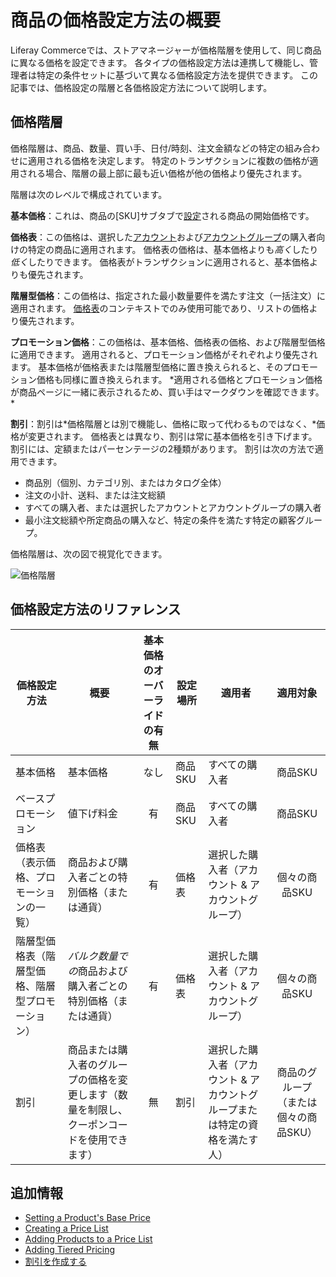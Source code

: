 # 商品の価格設定方法の概要

Liferay Commerceでは、ストアマネージャーが価格階層を使用して、同じ商品に異なる価格を設定できます。 各タイプの価格設定方法は連携して機能し、管理者は特定の条件セットに基づいて異なる価格設定方法を提供できます。 この記事では、価格設定の階層と各価格設定方法について説明します。

## 価格階層

価格階層は、商品、数量、買い手、日付/時刻、注文金額などの特定の組み合わせに適用される価格を決定します。 特定のトランザクションに複数の価格が適用される場合、階層の最上部に最も近い価格が他の価格より優先されます。

階層は次のレベルで構成されています。

**基本価格**：これは、商品の[SKU]サブタブで[設定](./setting-a-products-base-price.md)される商品の開始価格です。

**価格表**：この価格は、選択した[アカウント](../../account-management/creating-a-new-account.md)および[アカウントグループ](../../account-management/creating-a-new-account-group.md)の購入者向けの特定の商品に適用されます。 価格表の価格は、基本価格よりも*高く*したり*低く*したりできます。 価格表がトランザクションに適用されると、基本価格よりも優先されます。

**階層型価格**：この価格は、指定された最小数量要件を満たす注文（一括注文）に適用されます。 [価格表](./creating-a-price-list.md)のコンテキストでのみ使用可能であり、リストの価格より優先されます。

**プロモーション価格**：この価格は、基本価格、価格表の価格、および階層型価格に適用できます。 適用されると、プロモーション価格がそれぞれより優先されます。 基本価格が価格表または階層型価格に置き換えられると、そのプロモーション価格も同様に置き換えられます。 *適用される価格とプロモーション価格が商品ページに一緒に表示されるため、買い手はマークダウンを確認できます。 *

**割引**：割引は*価格階層とは別で機能し、価格に取って代わるものではなく、*価格が変更されます。 価格表とは異なり、割引は常に基本価格を引き下げます。 割引には、定額またはパーセンテージの2種類があります。 割引は次の方法で適用できます。

  - 商品別（個別、カテゴリ別、またはカタログ全体）
  - 注文の小計、送料、または注文総額
  - すべての購入者、または選択したアカウントとアカウントグループの購入者
  - 最小注文総額や所定商品の購入など、特定の条件を満たす特定の顧客グループ。

価格階層は、次の図で視覚化できます。

![価格階層](./introduction-to-product-pricing-methods/images/01.png)

## 価格設定方法のリファレンス

| 価格設定方法                   | 概要                                            | 基本価格のオーバーライドの有無 | 設定場所  | 適用者                                     |         適用対象         |
| ------------------------ | --------------------------------------------- |:---------------:| ----- | --------------------------------------- |:--------------------:|
| 基本価格                     | 基本価格                                          |       なし        | 商品SKU | すべての購入者                                 |        商品SKU         |
| ベースプロモーション               | 値下げ料金                                         |        有        | 商品SKU | すべての購入者                                 |        商品SKU         |
| 価格表（表示価格、プロモーションの一覧）     | 商品および購入者ごとの特別価格（または通貨）                        |        有        | 価格表   | 選択した購入者（アカウント & アカウントグループ）              |       個々の商品SKU       |
| 階層型価格表（階層型価格、階層型プロモーション） | *バルク数量での*商品および購入者ごとの特別価格（または通貨）               |        有        | 価格表   | 選択した購入者（アカウント & アカウントグループ）              |       個々の商品SKU       |
| 割引                       | 商品または購入者のグループの価格を変更します（数量を制限し、クーポンコードを使用できます） |        無        | 割引    | 選択した購入者（アカウント & アカウントグループまたは特定の資格を満たす人） | 商品のグループ（または個々の商品SKU） |

## 追加情報

  - [Setting a Product's Base Price](./setting-a-products-base-price.md)
  - [Creating a Price List](./creating-a-price-list.md)
  - [Adding Products to a Price List](./adding-products-to-a-price-list.md)
  - [Adding Tiered Pricing](./adding-products-to-a-price-list.md)
  - [割引を作成する](../../promoting-products/creating-a-discount.md)
